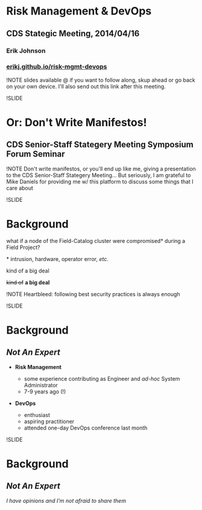 # Risk Management & DevOps

## CDS Stategic Meeting, 2014/04/16

### Erik Johnson

### [erikj.github.io/risk-mgmt-devops](http://erikj.github.io/risk-mgmt-devops)

!NOTE
slides available @ <URL> if you want to follow along, skup ahead or go back on your own device.
I'll also send out this link after this meeting.

!SLIDE

# Or: Don't Write Manifestos!

## CDS Senior-Staff Stategery Meeting Symposium Forum Seminar

!NOTE
Don't write manifestos, or you'll end up like me, giving a presentation to the CDS Senior-Staff Stategery Meeting...
But seriously, I am grateful to Mike Daniels for providing me w/ this platform to discuss some things that I care about

!SLIDE

# Background

what if a node of the Field-Catalog cluster were compromised* during a Field Project?

\* intrusion, hardware, operator error, *etc.*

<p class="fragment" data-fragment-index="1">kind of a big deal</p>

<p class="fragment" data-fragment-index="2"><span style='text-decoration:line-through;'>kind of</span> <b>a big deal</b></p>

!NOTE
Heartbleed: following best security practices is always enough

!SLIDE

# Background

## *Not An Expert*

- **Risk Management**
  - some experience contributing as Engineer and *ad-hoc* System Administrator
  - 7-9 years ago (!)

- **DevOps**
  - enthusiast
  - aspiring practitioner
  - attended one-day DevOps conference last month

!SLIDE

# Background

## *Not An Expert*

*I have opinions and I'm not afraid to share them*
